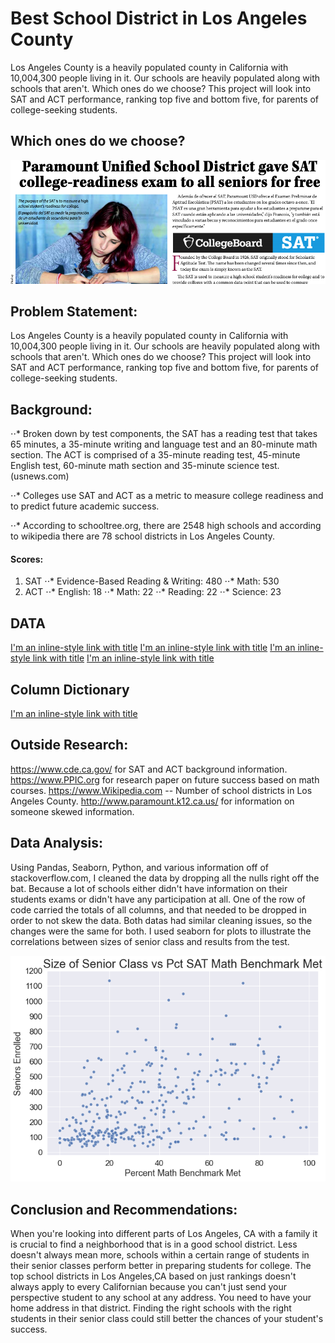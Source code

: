 # Best School District in Los Angeles County

Los Angeles County is a heavily populated county in California with 10,004,300 people living in it. Our schools are heavily populated along with schools that aren't. Which ones do we choose? This project will look into SAT and ACT performance, ranking top five and bottom five, for parents of college-seeking students.

## Which ones do we choose?

![alt text](img/ParamountUnified.png)

## Problem Statement:

Los Angeles County is a heavily populated county in California with 10,004,300 people living in it. Our schools are heavily populated along with schools that aren't. Which ones do we choose? This project will look into SAT and ACT performance, ranking top five and bottom five, for parents of college-seeking students.

## Background:

⋅⋅* Broken down by test components, the SAT has a reading test that takes 65 minutes, a 35-minute writing and language test and an 80-minute math section. The ACT is comprised of a 35-minute reading test, 45-minute English test, 60-minute math section and 35-minute science test.(usnews.com)

⋅⋅* Colleges use SAT and ACT as a metric to measure college readiness and to predict future academic success.
 
⋅⋅* According to schooltree.org, there are 2548 high schools and according to wikipedia there are 78 school districts in Los Angeles County.

#### Scores:

1. SAT
⋅⋅* Evidence-Based Reading & Writing: 480 
⋅⋅* Math: 530
2. ACT
⋅⋅* English: 18
⋅⋅* Math: 22
⋅⋅* Reading: 22
⋅⋅* Science: 23

## DATA

[I'm an inline-style link with title](https://git.generalassemb.ly/sampeou/project_1/blob/master/data/sat_2019_ca.csv "2018-2019 SAT DATA")
[I'm an inline-style link with title](https://git.generalassemb.ly/sampeou/project_1/blob/master/data/act_2019_ca.csv "2018-2019 ACT DATA")
[I'm an inline-style link with title](https://git.generalassemb.ly/sampeou/project_1/blob/master/data/edited_act.csv "CLEANED 018-2019 ACT DATA")
[I'm an inline-style link with title](https://git.generalassemb.ly/sampeou/project_1/blob/master/data/edited_sat.csv "CLEANED 018-2019 SAT DATA")

## Column Dictionary

[I'm an inline-style link with title](https://git.generalassemb.ly/sampeou/project_1/blob/master/final_code/data_dict.md "Data Dictionary")

## Outside Research:

https://www.cde.ca.gov/ for SAT and ACT background information. 
https://www.PPIC.org for research paper on future success based on math courses. 
https://www.Wikipedia.com -- Number of school districts in Los Angeles County. 
http://www.paramount.k12.ca.us/ for information on someone skewed information.

## Data Analysis:

Using Pandas, Seaborn, Python, and various information off of stackoverflow.com, I cleaned the data by dropping all the nulls right off the bat. Because a lot of schools either didn't have information on their students exams or didn't have any participation at all. One of the row of code carried the totals of all columns, and that needed to be dropped in order to not skew the data. Both datas had similar cleaning issues, so the changes were the same for both. I used seaborn for plots to illustrate the correlations between sizes of senior class and results from the test.

![alt text](img/scatplotmath.png)

## Conclusion and Recommendations:

When you're looking into different parts of Los Angeles, CA with a family it is crucial to find a neighborhood that is in a good school district. Less doesn't always mean more, schools within a certain range of students in their senior classes perform better in preparing students for college. The top school districts in Los Angeles,CA based on just rankings doesn't always apply to every Californian because you can't just send your perspective student to any school at any address. You need to have your home address in that district. Finding the right schools with the right students in their senior class could still better the chances of your student's success.